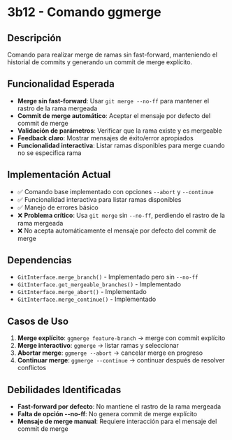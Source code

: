 # 3b12 - Comando ggmerge

## Descripción
Comando para realizar merge de ramas sin fast-forward, manteniendo el historial de commits y generando un commit de merge explícito.

## Funcionalidad Esperada
- **Merge sin fast-forward**: Usar `git merge --no-ff` para mantener el rastro de la rama mergeada
- **Commit de merge automático**: Aceptar el mensaje por defecto del commit de merge
- **Validación de parámetros**: Verificar que la rama existe y es mergeable
- **Feedback claro**: Mostrar mensajes de éxito/error apropiados
- **Funcionalidad interactiva**: Listar ramas disponibles para merge cuando no se especifica rama

## Implementación Actual
- ✅ Comando base implementado con opciones `--abort` y `--continue`
- ✅ Funcionalidad interactiva para listar ramas disponibles
- ✅ Manejo de errores básico
- ❌ **Problema crítico**: Usa `git merge` sin `--no-ff`, perdiendo el rastro de la rama mergeada
- ❌ No acepta automáticamente el mensaje por defecto del commit de merge

## Dependencias
- `GitInterface.merge_branch()` - Implementado pero sin `--no-ff`
- `GitInterface.get_mergeable_branches()` - Implementado
- `GitInterface.merge_abort()` - Implementado
- `GitInterface.merge_continue()` - Implementado

## Casos de Uso
1. **Merge explícito**: `ggmerge feature-branch` → merge con commit explícito
2. **Merge interactivo**: `ggmerge` → listar ramas y seleccionar
3. **Abortar merge**: `ggmerge --abort` → cancelar merge en progreso
4. **Continuar merge**: `ggmerge --continue` → continuar después de resolver conflictos

## Debilidades Identificadas
- **Fast-forward por defecto**: No mantiene el rastro de la rama mergeada
- **Falta de opción --no-ff**: No genera commit de merge explícito
- **Mensaje de merge manual**: Requiere interacción para el mensaje del commit de merge
